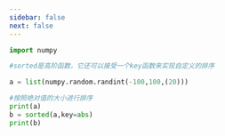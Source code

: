 ```yaml
---
sidebar: false
next: false
---
```

<BlogInfo/>






```python
import numpy

#sorted是高阶函数，它还可以接受一个key函数来实现自定义的排序

a = list(numpy.random.randint(-100,100,(20)))

#按照绝对值的大小进行排序
print(a)
b = sorted(a,key=abs)
print(b)


```






<ActionBox />
        
<style>#top-box {margin-top:0.5rem!important;}</style>